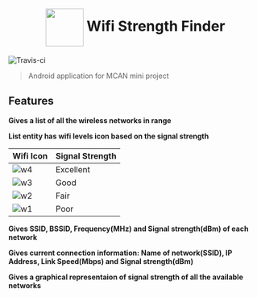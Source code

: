 <h1 align="middle">
<img style="vertical-align:middle" width="75" height="75" src="https://user-images.githubusercontent.com/25130101/38110263-9d836666-33b8-11e8-9902-7940c4cf9469.png"/>   Wifi Strength Finder
</h1>

![Travis-ci](https://travis-ci.com/Showndarya/Wifi-Strength-Finder.svg?token=J2kV2bU16arvb5GboaQv&branch=master) 

> Android application for MCAN mini project

## Features

**Gives a list of all the wireless networks in range**

**List entity has wifi levels icon based on the signal strength** 

| Wifi Icon  | Signal Strength  |
| :------------- | :------------- |
| ![w4](https://user-images.githubusercontent.com/25130101/38163037-e2befd50-350a-11e8-9552-1b5ba7eb4754.png)  | Excellent | 
| ![w3](https://user-images.githubusercontent.com/25130101/38163035-da58da50-350a-11e8-98e0-2008173b3c60.png)  | Good  |
| ![w2](https://user-images.githubusercontent.com/25130101/38163033-d19e0b1a-350a-11e8-9520-0fdbe38d06a8.png)  | Fair  |
| ![w1](https://user-images.githubusercontent.com/25130101/38163028-c6c9332c-350a-11e8-85c9-08dd8fe9fd7a.png)  | Poor  |

**Gives SSID, BSSID, Frequency(MHz) and Signal strength(dBm) of each network**

**Gives current connection information: Name of network(SSID), IP Address, Link Speed(Mbps) and Signal strength(dBm)**

**Gives a graphical representaion of  signal strength of all the available networks**


